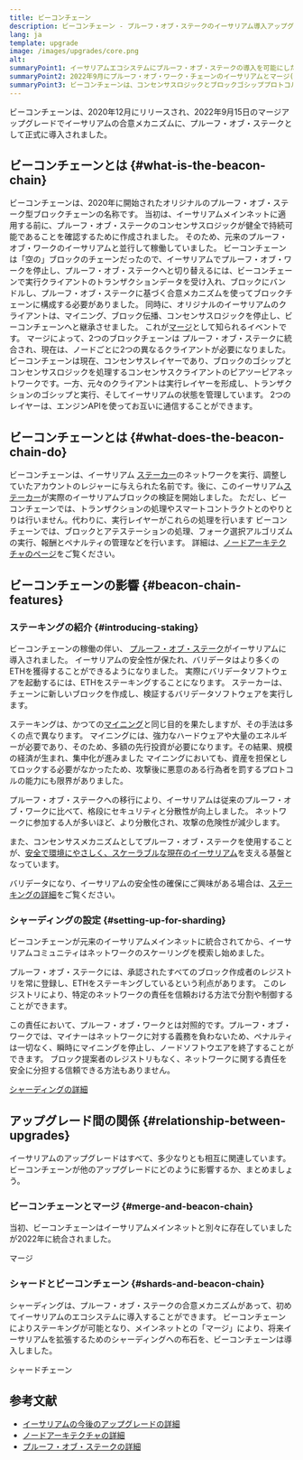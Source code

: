 ```yaml
---
title: ビーコンチェーン
description: ビーコンチェーン - プルーフ・オブ・ステークのイーサリアム導入アップグレード
lang: ja
template: upgrade
image: /images/upgrades/core.png
alt:
summaryPoint1: イーサリアムエコシステムにプルーフ・オブ・ステークの導入を可能にしたのが、ビーコンチェーンです。
summaryPoint2: 2022年9月にプルーフ・オブ・ワーク・チェーンのイーサリアムとマージ(統合)されました。
summaryPoint3: ビーコンチェーンは、コンセンサスロジックとブロックゴシッププロトコルを導入し、現在はイーサリアムの安全性を保護しています。
---
```


<UpgradeStatus isShipped dateKey="page-upgrades:page-upgrades-beacon-date">
  ビーコンチェーンは、2020年12月にリリースされ、2022年9月15日のマージアップグレードでイーサリアムの合意メカニズムに、プルーフ・オブ・ステークとして正式に導入されました。
</UpgradeStatus>

## ビーコンチェーンとは {#what-is-the-beacon-chain}

ビーコンチェーンは、2020年に開始されたオリジナルのプルーフ・オブ・ステーク型ブロックチェーンの名称です。 当初は、イーサリアムメインネットに適用する前に、プルーフ・オブ・ステークのコンセンサスロジックが健全で持続可能であることを確認するために作成されました。 そのため、元来のプルーフ・オブ・ワークのイーサリアムと並行して稼働していました。 ビーコンチェーンは「空の」ブロックのチェーンだったので、イーサリアムでプルーフ・オブ・ワークを停止し、プルーフ・オブ・ステークへと切り替えるには、ビーコンチェーンで実行クライアントのトランザクションデータを受け入れ、ブロックにバンドルし、プルーフ・オブ・ステークに基づく合意メカニズムを使ってブロックチェーンに構成する必要がありました。 同時に、オリジナルのイーサリアムのクライアントは、マイニング、ブロック伝播、コンセンサスロジックを停止し、ビーコンチェーンへと継承させました。 これが[マージ](/roadmap/merge/)として知られるイベントです。 マージによって、2つのブロックチェーンは プルーフ・オブ・ステークに統合され、現在は、ノードごとに2つの異なるクライアントが必要になりました。 ビーコンチェーンは現在、コンセンサスレイヤーであり、ブロックのゴシップとコンセンサスロジックを処理するコンセンサスクライアントのピアツーピアネットワークです。一方、元々のクライアントは実行レイヤーを形成し、トランザクションのゴシップと実行、そしてイーサリアムの状態を管理しています。 2つのレイヤーは、エンジンAPIを使ってお互いに通信することができます。

## ビーコンチェーンとは {#what-does-the-beacon-chain-do}

ビーコンチェーンは、イーサリアム [ステーカー](/staking/)のネットワークを実行、調整していたアカウントのレジャーに与えられた名前です。後に、このイーサリアム[ステーカー](/saking/)が実際のイーサリアムブロックの検証を開始しました。 ただし、ビーコンチェーンでは、トランザクションの処理やスマートコントラクトとのやりとりは行いません。代わりに、実行レイヤーがこれらの処理を行います ビーコンチェーンでは、ブロックとアテステーションの処理、フォーク選択アルゴリズムの実行、報酬とペナルティの管理などを行います。 詳細は、[ノードアーキテクチャのページ](/developers/docs/nodes-and-clients/node-architecture/#node-comparison)をご覧ください。

## ビーコンチェーンの影響 {#beacon-chain-features}

### ステーキングの紹介 {#introducing-staking}

ビーコンチェーンの稼働の伴い、 [プルーフ・オブ・ステーク](/developers/docs/consensus-mechanisms/pos/)がイーサリアムに導入されました。 イーサリアムの安全性が保たれ、バリデータはより多くのETHを獲得することができるようになりました。  実際にバリデータソフトウェアを起動するには、ETHをステーキングすることになります。 ステーカーは、チェーンに新しいブロックを作成し、検証するバリデータソフトウェアを実行します。

ステーキングは、かつての[マイニング](/developers/docs/consensus-mechanisms/pow/mining/)と同じ目的を果たしますが、その手法は多くの点で異なります。 マイニングには、強力なハードウェアや大量のエネルギーが必要であり、そのため、多額の先行投資が必要になります。その結果、規模の経済が生まれ、集中化が進みました マイニングにおいても、資産を担保としてロックする必要がなかったため、攻撃後に悪意のある行為者を罰するプロトコルの能力にも限界がありました。

プルーフ・オブ・ステークへの移行により、イーサリアムは従来のプルーフ・オブ・ワークに比べて、格段にセキュリティと分散性が向上しました。 ネットワークに参加する人が多いほど、より分散化され、攻撃の危険性が減少します。

また、コンセンサスメカニズムとしてプルーフ・オブ・ステークを使用することが、[安全で環境にやさしく、スケーラブルな現在のイーサリアム](/roadmap/vision/)を支える基盤となっています。

<InfoBanner emoji=":money_bag:">
  バリデータになり、イーサリアムの安全性の確保にご興味がある場合は、<a href="/staking/">ステーキングの詳細</a>をご覧ください。
</InfoBanner>

### シャーディングの設定 {#setting-up-for-sharding}

ビーコンチェーンが元来のイーサリアムメインネットに統合されてから、イーサリアムコミュニティはネットワークのスケーリングを模索し始めました。

プルーフ・オブ・ステークには、承認されたすべてのブロック作成者のレジストリを常に登録し、ETHをステーキングしているという利点があります。 このレジストリにより、特定のネットワークの責任を信頼おける方法で分割や制御することができます。

この責任において、プルーフ・オブ・ワークとは対照的です。プルーフ・オブ・ワークでは、マイナーはネットワークに対する義務を負わないため、ペナルティは一切なく、瞬時にマイニングを停止し、ノードソフトウエアを終了することができます。 ブロック提案者のレジストリもなく、ネットワークに関する責任を安全に分担する信頼できる方法もありません。

[シャーディングの詳細](/roadmap/danksharding/)

## アップグレード間の関係 {#relationship-between-upgrades}

イーサリアムのアップグレードはすべて、多少なりとも相互に関連しています。 ビーコンチェーンが他のアップグレードにどのように影響するか、まとめましょう。

### ビーコンチェーンとマージ {#merge-and-beacon-chain}

当初、ビーコンチェーンはイーサリアムメインネットと別々に存在していましたが2022年に統合されました。

<ButtonLink to="/roadmap/merge/">
  マージ
</ButtonLink>

### シャードとビーコンチェーン {#shards-and-beacon-chain}

シャーディングは、プルーフ・オブ・ステークの合意メカニズムがあって、初めてイーサリアムのエコシステムに導入することができます。 ビーコンチェーンによりステーキングが可能となり、メインネットとの「マージ」により、将来イーサリアムを拡張するためのシャーディングへの布石を、ビーコンチェーンは導入しました。

<ButtonLink to="/roadmap/danksharding/">
  シャードチェーン
</ButtonLink>

## 参考文献

- [イーサリアムの今後のアップグレードの詳細](/roadmap/vision)
- [ノードアーキテクチャの詳細](/developers/docs/nodes-and-clients/node-architecture)
- [プルーフ・オブ・ステークの詳細](/developers/docs/consensus-mechanisms/pos)
